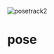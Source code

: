 ![posetrack2](https://user-images.githubusercontent.com/86727600/124007907-794b6380-d9f9-11eb-9179-10124064ded1.gif)
# pose
